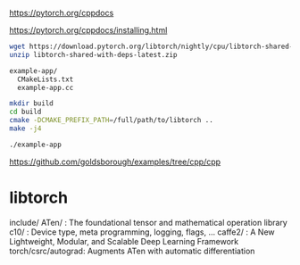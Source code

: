 https://pytorch.org/cppdocs

https://pytorch.org/cppdocs/installing.html


```bash
wget https://download.pytorch.org/libtorch/nightly/cpu/libtorch-shared-with-deps-latest.zip
unzip libtorch-shared-with-deps-latest.zip

example-app/
  CMakeLists.txt
  example-app.cc

mkdir build
cd build
cmake -DCMAKE_PREFIX_PATH=/full/path/to/libtorch .. 
make -j4

./example-app
```


https://github.com/goldsborough/examples/tree/cpp/cpp


# libtorch

include/
	ATen/       : The foundational tensor and mathematical operation library
	c10/        : Device type, meta programming, logging, flags, ...
	caffe2/     : A New Lightweight, Modular, and Scalable Deep Learning Framework
	torch/csrc/autograd: Augments ATen with automatic differentiation

